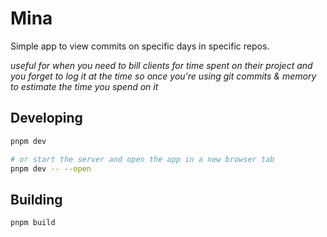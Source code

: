 # Mina

Simple app to view commits on specific days in specific repos.

_useful for when you need to bill clients for time spent on their project and you forget to log it at the time so once
you're using git commits & memory to estimate the time you spend on it_

## Developing

```bash
pnpm dev

# or start the server and open the app in a new browser tab
pnpm dev -- --open
```

## Building

```bash
pnpm build
```
